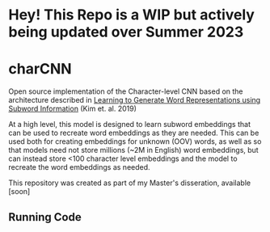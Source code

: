 # Hey! This Repo is a WIP but actively being updated over Summer 2023

# charCNN
Open source implementation of the Character-level CNN based on the architecture described in 
[Learning to Generate Word Representations using Subword Information](https://aclanthology.org/C18-1216/) (Kim et. al. 2019)


At a high level, this model is designed to learn subword embeddings that can be used to recreate word embeddings as they are needed.
This can be used both for creating embeddings for unknown (OOV) words, as well as so that models need not store millions (~2M in English) word embeddings, 
but can instead store <100 character level embeddings and the model to recreate the word embeddings as needed.

This repository was created as part of my Master's disseration, available [soon]

## Running Code



